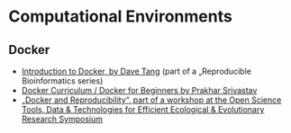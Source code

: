 # Computational Environments

## Docker

- [Introduction to Docker, by Dave Tang](https://davetang.github.io/reproducible_bioinformatics/docker.html) (part of a „Reproducible Bioinformatics series)
- [Docker Curriculum / Docker for Beginners by Prakhar Srivastav](https://docker-curriculum.com)
- [„Docker and Reproducibility“, part of a workshop at the Open Science Tools, Data & Technologies for Efficient Ecological & Evolutionary Research Symposium](https://reproducible-analysis-workshop.readthedocs.io/en/latest/8.Intro-Docker.html)